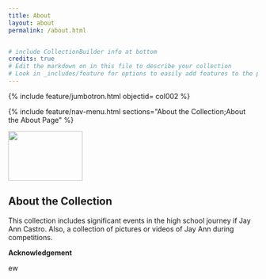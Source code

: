 ```yaml
---
title: About
layout: about
permalink: /about.html


# include CollectionBuilder info at bottom
credits: true
# Edit the markdown on in this file to describe your collection
# Look in _includes/feature for options to easily add features to the page
---
```


{% include feature/jumbotron.html objectid= col002 %}

{% include feature/nav-menu.html sections="About the Collection;About the About Page" %}

<img src="Annii02.jpg"  width="150" height="100" /> 


## About the Collection

This collection includes significant events in the high school journey if Jay Ann Castro. Also, a collection of pictures or videos of Jay Ann during competitions.


**Acknowledgement**

ew



